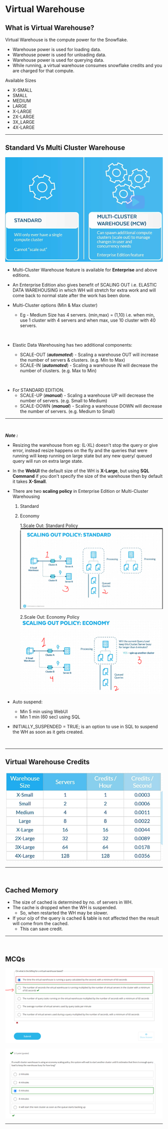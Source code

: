 # Virtual Warehouse

## What is Virtual Warehouse?

Virtual Warehouse is the compute power for the Snowflake.

- Warehouse power is used for loading data.
- Warehouse power is used for unloading data.
- Warehouse power is used for querying data.
- While running, a virtual warehouse consumes snowflake credits and you are charged for that compute.

Available Sizes

- X-SMALL
- SMALL
- MEDIUM
- LARGE
- X-LARGE
- 2X-LARGE
- 3X_LARGE
- 4X-LARGE
  
---

## Standard Vs Multi Cluster Warehouse

![std&multi_warehouse.png](img/std&multi_warehouse.png)

- Multi-Cluster Warehouse feature is available for **Enterprise** and above editions.
- An Enterprise Edition also gives benefit of SCALING OUT i.e. ELASTIC DATA WAREHOUSING
  in which WH will stretch for extra work and will come back to normal state after the work has been done.

- Multi-Cluster options (Min & Max cluster)
  
  - Eg - Medium Size has 4 servers.
    (min,max) = (1,10) i.e. when min, use 1 cluster with 4 servers and when max, use 10 cluster with 40 servers.

<br>

- Elastic Data Warehousing has two additional components:

  - SCALE-OUT (_**automated**_) - Scaling a warehouse OUT will increase the number of servers & clusters. (e.g. Min to Max)
  - SCALE-IN (_**automated**_) - Scaling a warehouse IN will decrease the number of clusters. (e.g. Max to Min)

<br>

- For STANDARD EDITION.
  - SCALE-UP (_**manual**_) - Scaling a warehouse UP will decrease the number of servers. (e.g. Small to Medium)
  - SCALE-DOWN (_**manual**_) - Scaling a warehouse DOWN will decrease the number of servers. (e.g. Medium to Small)

---

<br>

_**Note :**_

- Resizing the warehouse from eg: (L-XL) doesn't stop the query or give error, instead resize happens on the fly and the queries that were running will keep running on large state but any new query/ queued query will run on extra large state.
  
- In the **WebUI** the default size of the WH is **X-Large**, but using **SQL Command** if you don't specify the size of the warehouse then by default it takes **X-Small**.

- There are two **scaling policy** in Enterprise Edition or Multi-Cluster Warehousing
  1. Standard
  2. Economy


      1.Scale Out: Standard Policy
      ![scaling_out_std.png](img/scaling_out_std.png)

      2.Scale Out: Economy Policy
      ![scaling_out_eco.png](img/scaling_out_eco.png)

- Auto suspend:
  - Min 5 min using WebUI
  - Min 1 min (60 sec) using SQL
  
- INITIALLY_SUSPENDED = TRUE;  is an option to use in SQL to suspend the WH as soon as it gets created.

<br>

---

## Virtual Warehouse Credits

![vwh_credits.png](img/vwh_credits.png)

---

<br>

## Cached Memory

- The size of cached is determined by no. of servers in WH.
- The cache is dropped when the WH is suspended.
  - So, when restarted the WH may be slower.
- If your o/p of the query is cached & table is not affected then the result will come from the cached.
  - This can save credit.

---

<br>

## MCQs

![Capture.png](img/Capture.PNG)

![Capture1.png](img/Capture1.PNG)

---